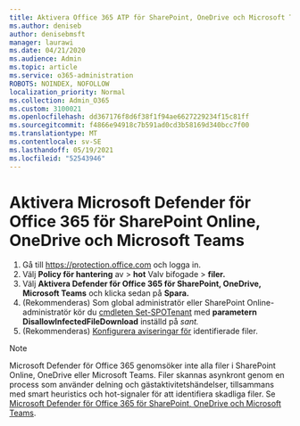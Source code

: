 ```yaml
---
title: Aktivera Office 365 ATP för SharePoint, OneDrive och Microsoft Teams
ms.author: deniseb
author: denisebmsft
manager: laurawi
ms.date: 04/21/2020
ms.audience: Admin
ms.topic: article
ms.service: o365-administration
ROBOTS: NOINDEX, NOFOLLOW
localization_priority: Normal
ms.collection: Admin_O365
ms.custom: 3100021
ms.openlocfilehash: dd367176f8d6f38f1f94ae6627229234f15c81ff
ms.sourcegitcommit: f4866e94918c7b591ad0cd3b58169d340bcc7f00
ms.translationtype: MT
ms.contentlocale: sv-SE
ms.lasthandoff: 05/19/2021
ms.locfileid: "52543946"
---
```

# <a name="enable-microsoft-defender-for-office-365-for-sharepoint-online-onedrive-and-microsoft-teams"></a>Aktivera Microsoft Defender för Office 365 för SharePoint Online, OneDrive och Microsoft Teams

1. Gå till https://protection.office.com och logga in.
2. Välj **Policy för hantering** av  >  **hot** Valv bifogade  >  **filer.**
3. Välj **Aktivera Defender för Office 365 för SharePoint, OneDrive, Microsoft Teams** och klicka sedan på **Spara.**
4. (Rekommenderas) Som global administratör eller SharePoint Online-administratör kör du [cmdleten Set-SPOTenant](/powershell/module/sharepoint-online/Set-SPOTenant?view=sharepoint-ps) med **parametern DisallowInfectedFileDownload** inställd på *sant.*
5. (Rekommenderas) [Konfigurera aviseringar för](/microsoft-365/security/office-365-security/turn-on-atp-for-spo-odb-and-teams#set-up-alerts-for-detected-files) identifierade filer.

> [!NOTE]
> Microsoft Defender för Office 365 genomsöker inte alla filer i SharePoint Online, OneDrive eller Microsoft Teams. Filer skannas asynkront genom en process som använder delning och gästaktivitetshändelser, tillsammans med smart heuristics och hot-signaler för att identifiera skadliga filer. Se [Microsoft Defender för Office 365 för SharePoint, OneDrive och Microsoft Teams](/microsoft-365/security/office-365-security/atp-for-spo-odb-and-teams).